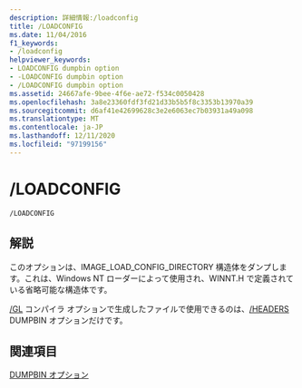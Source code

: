 ```yaml
---
description: 詳細情報:/loadconfig
title: /LOADCONFIG
ms.date: 11/04/2016
f1_keywords:
- /loadconfig
helpviewer_keywords:
- LOADCONFIG dumpbin option
- -LOADCONFIG dumpbin option
- /LOADCONFIG dumpbin option
ms.assetid: 24667afe-9bee-4f6e-ae72-f534c0050428
ms.openlocfilehash: 3a8e23360fdf3fd21d33b5b5f8c3353b13970a39
ms.sourcegitcommit: d6af41e42699628c3e2e6063ec7b03931a49a098
ms.translationtype: MT
ms.contentlocale: ja-JP
ms.lasthandoff: 12/11/2020
ms.locfileid: "97199156"
---
```

# <a name="loadconfig"></a>/LOADCONFIG

```
/LOADCONFIG
```

## <a name="remarks"></a>解説

このオプションは、IMAGE_LOAD_CONFIG_DIRECTORY 構造体をダンプします。これは、Windows NT ローダーによって使用され、WINNT.H で定義されている省略可能な構造体です。

[/GL](gl-whole-program-optimization.md) コンパイラ オプションで生成したファイルで使用できるのは、[/HEADERS](headers.md) DUMPBIN オプションだけです。

## <a name="see-also"></a>関連項目

[DUMPBIN オプション](dumpbin-options.md)
